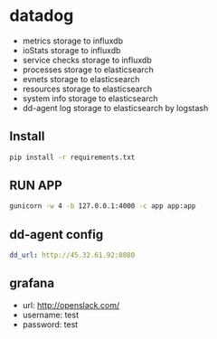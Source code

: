# datadog

* metrics storage to influxdb
* ioStats storage to influxdb
* service checks storage to influxdb
* processes  storage to elasticsearch
* evnets  storage to elasticsearch
* resources  storage to elasticsearch
* system info  storage to elasticsearch
* dd-agent log storage to elasticsearch by logstash

## Install 
```bash
pip install -r requirements.txt
```

## RUN APP

```bash
gunicorn -w 4 -b 127.0.0.1:4000 -c app app:app
```

## dd-agent config
```yaml
dd_url: http://45.32.61.92:8080
```

## grafana

* url: http://openslack.com/
* username: test
* password: test


